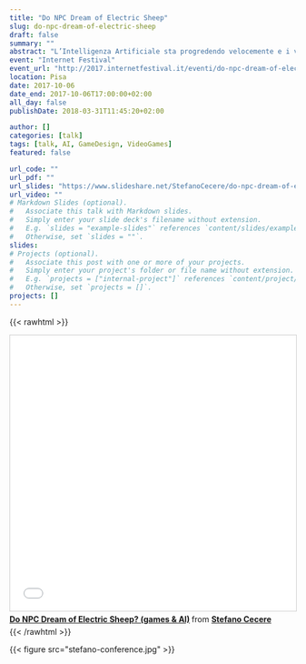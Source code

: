 ```yaml
---
title: "Do NPC Dream of Electric Sheep"
slug: do-npc-dream-of-electric-sheep
draft: false
summary: ""
abstract: "L’Intelligenza Artificiale sta progredendo velocemente e i videogiochi sono un ottimo contesto dove metterla in gioco. Una panoramica sull’uso di vari tipi di Intelligenza Artificiale nei videogiochi: dai comportamenti dei NPC alla generazione procedurale, dal bilanciamento dinamico alla narrativa interattiva. Infine un’anticipazione sugli scenari futuri."
event: "Internet Festival"
event_url: "http://2017.internetfestival.it/eventi/do-npc-dream-of-electric-sheep/"
location: Pisa
date: 2017-10-06
date_end: 2017-10-06T17:00:00+02:00
all_day: false
publishDate: 2018-03-31T11:45:20+02:00

author: []
categories: [talk]
tags: [talk, AI, GameDesign, VideoGames]
featured: false

url_code: ""
url_pdf: ""
url_slides: "https://www.slideshare.net/StefanoCecere/do-npc-dream-of-electric-sheep-games-ai"
url_video: ""
# Markdown Slides (optional).
#   Associate this talk with Markdown slides.
#   Simply enter your slide deck's filename without extension.
#   E.g. `slides = "example-slides"` references `content/slides/example-slides.md`.
#   Otherwise, set `slides = ""`.
slides: 
# Projects (optional).
#   Associate this post with one or more of your projects.
#   Simply enter your project's folder or file name without extension.
#   E.g. `projects = ["internal-project"]` references `content/project/deep-learning/index.md`.
#   Otherwise, set `projects = []`.
projects: []
---
```


{{< rawhtml >}}
<iframe src="//www.slideshare.net/slideshow/embed_code/key/D0ub6ds5huy4dJ" width="595" height="485" frameborder="0" marginwidth="0" marginheight="0" scrolling="no" style="border:1px solid #CCC; border-width:1px; margin-bottom:5px; max-width: 100%;" allowfullscreen> </iframe> <div style="margin-bottom:5px"> <strong> <a href="//www.slideshare.net/StefanoCecere/do-npc-dream-of-electric-sheep-games-ai" title="Do NPC Dream of Electric Sheep? (games &amp; AI)" target="_blank">Do NPC Dream of Electric Sheep? (games &amp; AI)</a> </strong> from <strong><a href="https://www.slideshare.net/StefanoCecere" target="_blank">Stefano Cecere</a></strong> </div>
{{< /rawhtml >}}

{{< figure src="stefano-conference.jpg" >}}

